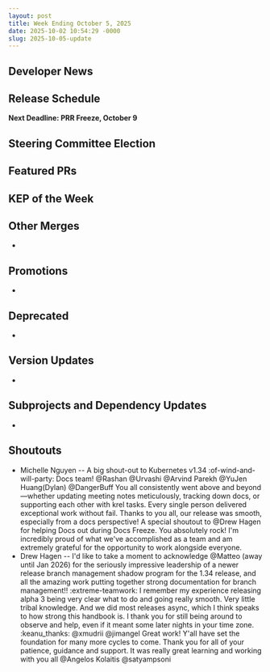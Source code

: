 ```yaml
---
layout: post
title: Week Ending October 5, 2025
date: 2025-10-02 10:54:29 -0000
slug: 2025-10-05-update
---
```


## Developer News


## Release Schedule

**Next Deadline: PRR Freeze, October 9**


## Steering Committee Election


## Featured PRs


## KEP of the Week


## Other Merges

*

## Promotions

*

## Deprecated

*

## Version Updates

*

## Subprojects and Dependency Updates

*

## Shoutouts

* Michelle Nguyen -- A big shout-out to Kubernetes v1.34 :of-wind-and-will-party: Docs team! @Rashan @Urvashi @Arvind Parekh @YuJen Huang(Dylan) @DangerBuff
  You all consistently went above and beyond—whether updating meeting notes meticulously, tracking down docs, or supporting each other with krel tasks. 
  Every single person delivered exceptional work without fail. Thanks to you all, our release was smooth, especially from a docs perspective!
  A special shoutout to @Drew Hagen for helping Docs out during Docs Freeze. You absolutely rock! I'm incredibly proud of what we've accomplished as a team and am extremely grateful for the opportunity to work alongside everyone.
* Drew Hagen -- I'd like to take a moment to acknowledge @Matteo (away until Jan 2026) for the seriously impressive leadership of a newer release branch management shadow program for the 1.34 release, and all the amazing work putting together strong documentation for branch management!! :extreme-teamwork:
  I remember my experience releasing alpha 3 being very clear what to do and going really smooth. Very little tribal knowledge. And we did most releases async, which I think speaks to how strong this handbook is. I thank you for still being around to observe and help, even if it meant some later nights in your time zone. :keanu_thanks:
  @xmudrii @jimangel Great work! Y'all have set the foundation for many more cycles to come. Thank you for all of your patience, guidance and support. 
  It was really great learning and working with you all @Angelos Kolaitis @satyampsoni
 